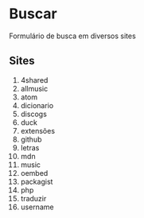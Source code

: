 # Buscar
Formulário de busca em diversos sites

## Sites
1. 4shared
1. allmusic
1. atom
1. dicionario
1. discogs
1. duck
1. extensões
1. github
1. letras
1. mdn
1. music
1. oembed
1. packagist
1. php
1. traduzir
1. username
